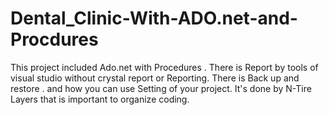 # Dental_Clinic-With-ADO.net-and-Procdures
This project included Ado.net with Procedures . 
There is Report by tools of visual studio without crystal report or Reporting.
There is Back up and restore . and how you can use Setting of your project.
It's done by N-Tire Layers that is important to organize coding.
